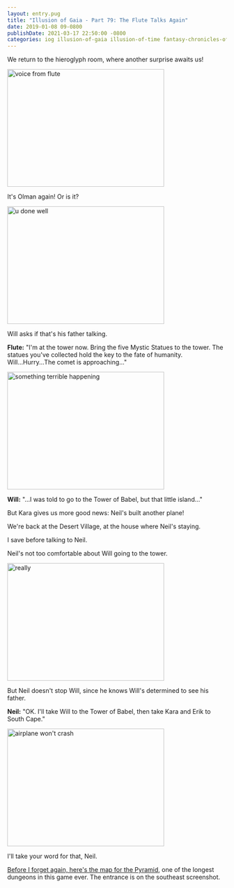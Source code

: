 ```yaml
---
layout: entry.pug
title: "Illusion of Gaia - Part 79: The Flute Talks Again"
date: 2019-01-08 09-0800
publishDate: 2021-03-17 22:50:00 -0800
categories: iog illusion-of-gaia illusion-of-time fantasy-chronicles-of-gaia gaia-gensoki quintet-enix playthroughs
---
```


We return to the hieroglyph room, where another surprise awaits us!

<img src="https://i.imgur.com/2gTmayB.png" alt="voice from flute" width="360" height="270" id="liveblog" />

It's Olman again! Or is it?

<img src="https://i.imgur.com/PwvOkIS.png" alt="u done well" width="360" height="270" id="liveblog" />

Will asks if that's his father talking.

**Flute:** "I'm at the tower now. Bring the five Mystic Statues to the tower. The statues you've collected hold the key to the fate of humanity. Will...Hurry...The comet is approaching..."

<img src="https://i.imgur.com/VJgFjBe.png" alt="something terrible happening" width="360" height="270" id="liveblog" />

**Will:** "...I was told to go to the Tower of Babel, but that little island..."

But Kara gives us more good news: Neil's built another plane!

We're back at the Desert Village, at the house where Neil's staying.

I save before talking to Neil.

Neil's not too comfortable about Will going to the tower.

<img src="https://i.imgur.com/ZE4a84G.png" alt="really" width="360" height="270" id="liveblog" />

But Neil doesn't stop Will, since he knows Will's determined to see his father.

**Neil:** "OK. I'll take Will to the Tower of Babel, then take Kara and Erik to South Cape."

<img src="https://i.imgur.com/rwzNvRj.png" alt="airplane won't crash" width="360" height="270" id="liveblog" />

I'll take your word for that, Neil.

<a href="http://vgmaps.com/Atlas/SuperNES/IllusionOfGaia-Pyramid.png">Before I forget again, here's the map for the Pyramid</a>, one of the longest dungeons in this game ever. The entrance is on the southeast screenshot.